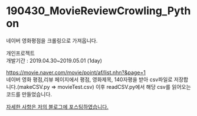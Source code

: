 # 190430_MovieReviewCrowling_Python
네이버 영화평점을 크롤링으로 가져옵니다.

개인프로젝트<br>
개발기간 : 2019.04.30~2019.05.01 (1day)<br>

https://movie.naver.com/movie/point/af/list.nhn?&page=1<br>
네이버 영화 평점,리뷰 페이지에서 평점, 영화제목, 140자평을 받아 csv파일로 저장합니다.(makeCSV.py => movieTest.csv)
이후 readCSV.py에서 해당 csv를 읽어오는 코드를 만들었습니다.

<a href="https://blog.naver.com/cyes7126/221527215655">자세한 사항은 저의 블로그에 포스팅하였습니다.</a>
